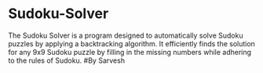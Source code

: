 # Sudoku-Solver
The Sudoku Solver is a program designed to automatically solve Sudoku puzzles by applying a backtracking algorithm. It efficiently finds the solution for any 9x9 Sudoku puzzle by filling in the missing numbers while adhering to the rules of Sudoku.
#By Sarvesh